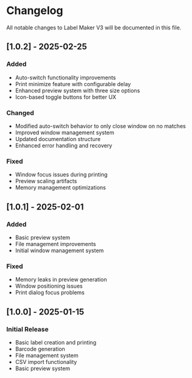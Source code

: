 # Changelog

All notable changes to Label Maker V3 will be documented in this file.

## [1.0.2] - 2025-02-25

### Added
- Auto-switch functionality improvements
- Print minimize feature with configurable delay
- Enhanced preview system with three size options
- Icon-based toggle buttons for better UX

### Changed
- Modified auto-switch behavior to only close window on no matches
- Improved window management system
- Updated documentation structure
- Enhanced error handling and recovery

### Fixed
- Window focus issues during printing
- Preview scaling artifacts
- Memory management optimizations

## [1.0.1] - 2025-02-01

### Added
- Basic preview system
- File management improvements
- Initial window management system

### Fixed
- Memory leaks in preview generation
- Window positioning issues
- Print dialog focus problems

## [1.0.0] - 2025-01-15

### Initial Release
- Basic label creation and printing
- Barcode generation
- File management system
- CSV import functionality
- Basic preview system
